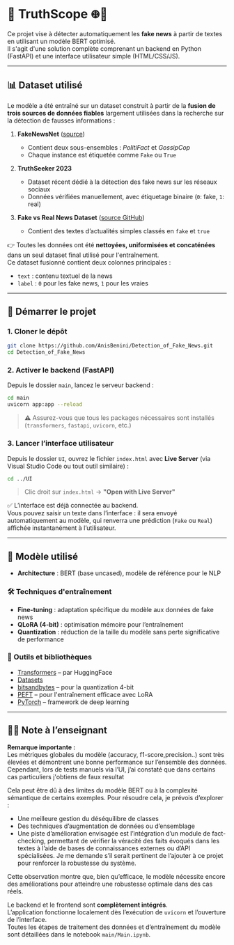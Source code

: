 
# 📰 TruthScope 𖣨🔎

Ce projet vise à détecter automatiquement les **fake news** à partir de textes en utilisant un modèle BERT optimisé.  
Il s'agit d'une solution complète comprenant un backend en Python (FastAPI) et une interface utilisateur simple (HTML/CSS/JS).

---

## 📊 Dataset utilisé

Le modèle a été entraîné sur un dataset construit à partir de la **fusion de trois sources de données fiables** largement utilisées dans la recherche sur la détection de fausses informations :

1. **FakeNewsNet** ([source](https://github.com/KaiDMML/FakeNewsNet))  
   - Contient deux sous-ensembles : *PolitiFact* et *GossipCop*  
   - Chaque instance est étiquetée comme `Fake` ou `True`

2. **TruthSeeker 2023**  
   - Dataset récent dédié à la détection des fake news sur les réseaux sociaux  
   - Données vérifiées manuellement, avec étiquetage binaire (`0`: fake, `1`: real)

3. **Fake vs Real News Dataset** ([source GitHub](https://github.com/HNDeshanSamarathunga/FakeNewsDetection))  
   - Contient des textes d’actualités simples classés en `fake` et `true`

👉 Toutes les données ont été **nettoyées, uniformisées et concaténées** dans un seul dataset final utilisé pour l'entraînement.  
Ce dataset fusionné contient deux colonnes principales :

- `text` : contenu textuel de la news  
- `label` : `0` pour les fake news, `1` pour les vraies

---

## 🚀 Démarrer le projet

### 1. Cloner le dépôt

```bash
git clone https://github.com/AnisBenini/Detection_of_Fake_News.git 
cd Detection_of_Fake_News
```

### 2. Activer le backend (FastAPI)

Depuis le dossier `main`, lancez le serveur backend :

```bash
cd main
uvicorn app:app --reload
```

> ⚠️ Assurez-vous que tous les packages nécessaires sont installés (`transformers`, `fastapi`, `uvicorn`, etc.)

### 3. Lancer l’interface utilisateur

Depuis le dossier `UI`, ouvrez le fichier `index.html` avec **Live Server** (via Visual Studio Code ou tout outil similaire) :

```bash
cd ../UI
```

> Clic droit sur `index.html` → **"Open with Live Server"**

✅ L’interface est déjà connectée au backend.  
Vous pouvez saisir un texte dans l’interface : il sera envoyé automatiquement au modèle, qui renverra une prédiction (`Fake` ou `Real`) affichée instantanément à l’utilisateur.

---

## 🧠 Modèle utilisé

- **Architecture** : BERT (base uncased), modèle de référence pour le NLP

### 🛠️ Techniques d'entraînement

- **Fine-tuning** : adaptation spécifique du modèle aux données de fake news  
- **QLoRA (4-bit)** : optimisation mémoire pour l’entraînement  
- **Quantization** : réduction de la taille du modèle sans perte significative de performance

### 🧰 Outils et bibliothèques

- [Transformers](https://huggingface.co/docs/transformers/index) – par HuggingFace  
- [Datasets](https://huggingface.co/docs/datasets/)  
- [bitsandbytes](https://github.com/TimDettmers/bitsandbytes) – pour la quantization 4-bit  
- [PEFT](https://github.com/huggingface/peft) – pour l'entraînement efficace avec LoRA  
- [PyTorch](https://pytorch.org/) – framework de deep learning

---

## 👨‍🏫 Note à l’enseignant

**Remarque importante :**  
Les métriques globales du modèle (accuracy, f1-score,precision..) sont très élevées et démontrent une bonne performance sur l’ensemble des données.  
Cependant, lors de tests manuels via l’UI, j’ai constaté que dans certains cas particuliers j'obtiens de faux resultat 

Cela peut être dû à des limites du modèle BERT ou à la complexité sémantique de certains exemples. Pour résoudre cela, je prévois d’explorer :

- Une meilleure gestion du déséquilibre de classes
- Des techniques d’augmentation de données ou d’ensemblage
- Une piste d’amélioration envisagée est l’intégration d’un module de fact-checking, permettant de vérifier la véracité des faits évoqués dans les textes à l’aide de bases de connaissances externes ou d’API spécialisées. Je me demande s’il serait pertinent de l’ajouter à ce projet pour renforcer la robustesse du système.

Cette observation montre que, bien qu’efficace, le modèle nécessite encore des améliorations pour atteindre une robustesse optimale dans des cas réels.

Le backend et le frontend sont **complètement intégrés**.  
L’application fonctionne localement dès l’exécution de `uvicorn` et l’ouverture de l’interface.  
Toutes les étapes de traitement des données et d’entraînement du modèle sont détaillées dans le notebook `main/Main.ipynb`.

